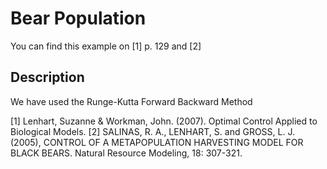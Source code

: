 Bear Population
===============
You can find this example on [1] p. 129 and [2]

## Description
We have used the Runge-Kutta Forward Backward Method

[1] Lenhart, Suzanne & Workman, John. (2007). Optimal Control Applied to Biological Models. 
[2] SALINAS, R. A., LENHART, S. and GROSS, L. J. (2005), CONTROL OF A METAPOPULATION HARVESTING MODEL FOR BLACK BEARS. Natural Resource Modeling, 18: 307-321.
